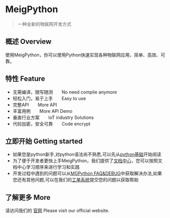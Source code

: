 # MeigPython
>一种全新的物联网开发方式


## 概述 Overview
使用MeigPython，你可以使用Python快速实现各种物联网应用，简单、高效、可靠。  

## 特性 Feature
* 无需编译，随写随测　　No need complie anymore
* 轻松入门，易于上手　　Easy to use
* 完整API　　More API
* 丰富用例　　More API Demo
* 垂直行业方案　　IoT industry Solutions
* 代码加密，安全可靠　　Code encrypt

## 立即开始 Getting started
* 如果您是python新手,对python语法尚不熟悉,可以先从<font color=#FF0000>[python基础]()</font>开始阅读
* 为了便于开发者更快上手MeigPython，我们提供了<font color=#FF0000>[文档中心]()</font>，您可以按照文档中心学习顺序来进行学习和实践
* 开发过程中遇到的问题可以从<font color=#FF0000>[MGPython FAQ&DEBUG]()</font>中获取解决办法,如果您还有其他问题,可以在我们的<font color=#FF0000>[工单系统]()</font>提交您的问题以获取帮助

## 了解更多 More
请访问我们的 <font color=#FF0000>[官网](https://www.meigsmart.com/)</font> 
Please visit our official website.

